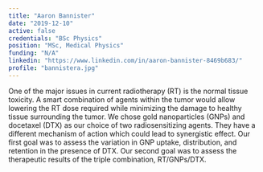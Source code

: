 ```yaml
---
title: "Aaron Bannister"
date: "2019-12-10"
active: false
credentials: "BSc Physics"
position: "MSc, Medical Physics"
funding: "N/A"
linkedin: "https://www.linkedin.com/in/aaron-bannister-8469b683/"
profile: "bannistera.jpg"
---
```


One of the major issues in current radiotherapy (RT) is the normal tissue toxicity. A smart combination of agents within the tumor would allow lowering the RT dose required while minimizing the damage to healthy tissue surrounding the tumor. We chose gold nanoparticles (GNPs) and docetaxel (DTX) as our choice of two radiosensitizing agents. They have a different mechanism of action which could lead to synergistic effect. Our first goal was to assess the variation in GNP uptake, distribution, and retention in the presence of DTX. Our second goal was to assess the therapeutic results of the triple combination, RT/GNPs/DTX.
